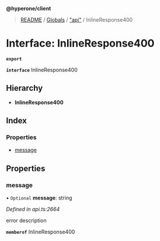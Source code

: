 **@hyperone/client**

> [README](../README.md) / [Globals](../globals.md) / ["api"](../modules/_api_.md) / InlineResponse400

# Interface: InlineResponse400

**`export`** 

**`interface`** InlineResponse400

## Hierarchy

* **InlineResponse400**

## Index

### Properties

* [message](_api_.inlineresponse400.md#message)

## Properties

### message

• `Optional` **message**: string

*Defined in api.ts:2664*

error description

**`memberof`** InlineResponse400
